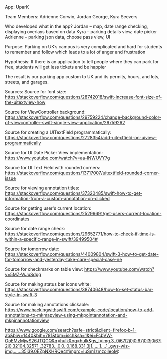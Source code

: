 App: UparK

Team Members: Adrienne Corwin, Jordan George, Kyra Seevers

Who developed what in the app?
Jordan – map, date range checking, displaying overlays based on data
Kyra – parking details view, date picker
Adrienne – parking json data, choose pass view, UI

Purpose: Parking on UK’s campus is very complicated and hard for students to remember and follow which leads to a lot of anger and frustration

Hypothesis: If there is an application to tell people where they can park for free, students will get less tickets and be happier

The result is our parking app custom to UK and its permits, hours, and lots, streets, and garages.

Sources: 
Source for font size: https://stackoverflow.com/questions/28742018/swift-increase-font-size-of-the-uitextview-how

Source for ViewController background:
https://stackoverflow.com/questions/29759224/change-background-color-of-viewcontroller-swift-single-view-application/29759262

Source for creating a UITextField programmatically:
https://stackoverflow.com/questions/2728354/add-uitextfield-on-uiview-programmatically

Source for UI Date Picker View implementation: https://www.youtube.com/watch?v=aa-lNWUVY7g

Source for UI Text Field with rounded corners: https://stackoverflow.com/questions/13717007/uitextfield-rounded-corner-issue

Source for viewing annotation titles: https://stackoverflow.com/questions/37320485/swift-how-to-get-information-from-a-custom-annotation-on-clicked

Source for getting user's current location: https://stackoverflow.com/questions/25296691/get-users-current-location-coordinates

Source for date range check: https://stackoverflow.com/questions/29652771/how-to-check-if-time-is-within-a-specific-range-in-swift/39499504#

Source for tomorrow date: https://stackoverflow.com/questions/44009804/swift-3-how-to-get-date-for-tomorrow-and-yesterday-take-care-special-case-ne

Source for checkmarks on table view: https://www.youtube.com/watch?v=5MZ-WJuSdpg

Source for making status bar icons white: https://stackoverflow.com/questions/38740648/how-to-set-status-bar-style-in-swift-3

Source for making annotations clickable: https://www.hackingwithswift.com/example-code/location/how-to-add-annotations-to-mkmapview-using-mkpointannotation-and-mkpinannotationview

https://www.google.com/search?safe=strict&client=firefox-b-1-ab&biw=1440&bih=781&tbm=isch&sa=1&ei=FcbVW-OoEMzMjwS26JTQCQ&q=hulk&oq=hulk&gs_l=img.3..0i67l2j0j0i67j0l3j0i67l2j0.32104.32571..32783...0.0..0.168.331.3j1......1....1..gws-wiz-img.......35i39.0EZpNXHRQe4#imgrc=IuSm1zmzoiIeoM:

